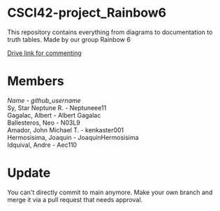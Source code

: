 # CSCI42-project_Rainbow6
This repository contains everything from diagrams to documentation to truth tables. Made by our group Rainbow 6

[Drive link for commenting](https://drive.google.com/file/d/1l2twNZSvD8vcauIDmK8DwEhbC4elnEif/view?usp=sharing)


# Members
_Name - github_username_ \
Sy, Star Neptune R. - Neptuneee11 \
Gagalac, Albert - Albert Gagalac \
Ballesteros, Neo - N03L9 \
Amador, John Michael T. - kenkaster001 \
Hermosisima, Joaquin - JoaquinHermosisima \
Idquival, Andre - Aec110

# Update

You can't directly commit to main anymore. Make your own branch and merge it via a pull request that needs approval.
